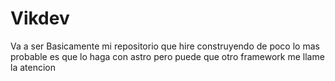 # Vikdev
Va a ser Basicamente mi repositorio que hire construyendo de poco lo mas probable es que lo haga con astro pero puede que otro framework me llame la atencion
